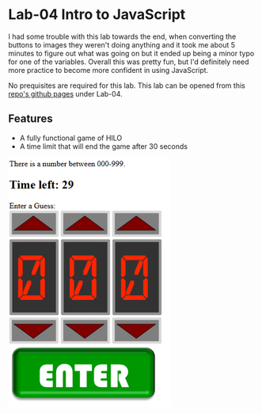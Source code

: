 # Lab-04 Intro to JavaScript
I had some trouble with this lab towards the end, when converting the buttons to images they weren't doing anything and it took me about 5 minutes to figure out what was going on but it ended up being a minor typo for one of the variables. Overall this was pretty fun, but I'd definitely need more practice to become more confident in using JavaScript.

No prequisites are required for this lab. This lab can be opened from this [repo's github pages](https://kurolunaa.github.io/csci4208-portfolio-2025/) under Lab-04.

## Features
- A fully functional game of HILO
- A time limit that will end the game after 30 seconds

![Screenshot of Lab 4](image.png)